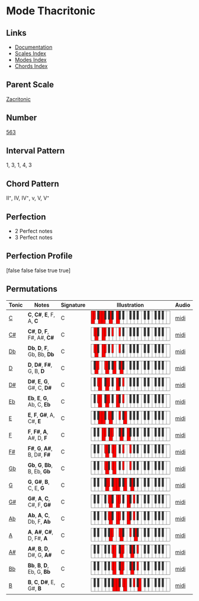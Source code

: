 # Mode Thacritonic

## Links

- [Documentation](index.md)
- [Scales Index](Scales.md)
- [Modes Index](Modes.md)
- [Chords Index](Chords.md)

## Parent Scale

[Zacritonic](ScaleZacritonic.md)

## Number

[563](https://ianring.com/musictheory/scales/563)

## Interval Pattern

1, 3, 1, 4, 3

## Chord Pattern

II⁺, IV, IV⁺, v, V, V⁺

## Perfection

- 2 Perfect notes
- 3 Perfect notes

## Perfection Profile

[false false false true true]

## Permutations

| Tonic | Notes | Signature | Illustration | Audio |
|-------|-------|-----------|--------------|-------|
| [C](ModeCNaturalThacritonic.md) | **C**, **C#**, **E**, F, A, **C** | C | ![CNaturalThacritonic](ModeCNaturalThacritonic.png) | [midi](https://github.com/edipermadi/music/blob/main/docs/ModeCNaturalThacritonic.mid?raw=true) |
| [C#](ModeCSharpThacritonic.md) | **C#**, **D**, **F**, F#, A#, **C#** | C | ![CSharpThacritonic](ModeCSharpThacritonic.png) | [midi](https://github.com/edipermadi/music/blob/main/docs/ModeCSharpThacritonic.mid?raw=true) |
| [Db](ModeDFlatThacritonic.md) | **Db**, **D**, **F**, Gb, Bb, **Db** | C | ![DFlatThacritonic](ModeDFlatThacritonic.png) | [midi](https://github.com/edipermadi/music/blob/main/docs/ModeDFlatThacritonic.mid?raw=true) |
| [D](ModeDNaturalThacritonic.md) | **D**, **D#**, **F#**, G, B, **D** | C | ![DNaturalThacritonic](ModeDNaturalThacritonic.png) | [midi](https://github.com/edipermadi/music/blob/main/docs/ModeDNaturalThacritonic.mid?raw=true) |
| [D#](ModeDSharpThacritonic.md) | **D#**, **E**, **G**, G#, C, **D#** | C | ![DSharpThacritonic](ModeDSharpThacritonic.png) | [midi](https://github.com/edipermadi/music/blob/main/docs/ModeDSharpThacritonic.mid?raw=true) |
| [Eb](ModeEFlatThacritonic.md) | **Eb**, **E**, **G**, Ab, C, **Eb** | C | ![EFlatThacritonic](ModeEFlatThacritonic.png) | [midi](https://github.com/edipermadi/music/blob/main/docs/ModeEFlatThacritonic.mid?raw=true) |
| [E](ModeENaturalThacritonic.md) | **E**, **F**, **G#**, A, C#, **E** | C | ![ENaturalThacritonic](ModeENaturalThacritonic.png) | [midi](https://github.com/edipermadi/music/blob/main/docs/ModeENaturalThacritonic.mid?raw=true) |
| [F](ModeFNaturalThacritonic.md) | **F**, **F#**, **A**, A#, D, **F** | C | ![FNaturalThacritonic](ModeFNaturalThacritonic.png) | [midi](https://github.com/edipermadi/music/blob/main/docs/ModeFNaturalThacritonic.mid?raw=true) |
| [F#](ModeFSharpThacritonic.md) | **F#**, **G**, **A#**, B, D#, **F#** | C | ![FSharpThacritonic](ModeFSharpThacritonic.png) | [midi](https://github.com/edipermadi/music/blob/main/docs/ModeFSharpThacritonic.mid?raw=true) |
| [Gb](ModeGFlatThacritonic.md) | **Gb**, **G**, **Bb**, B, Eb, **Gb** | C | ![GFlatThacritonic](ModeGFlatThacritonic.png) | [midi](https://github.com/edipermadi/music/blob/main/docs/ModeGFlatThacritonic.mid?raw=true) |
| [G](ModeGNaturalThacritonic.md) | **G**, **G#**, **B**, C, E, **G** | C | ![GNaturalThacritonic](ModeGNaturalThacritonic.png) | [midi](https://github.com/edipermadi/music/blob/main/docs/ModeGNaturalThacritonic.mid?raw=true) |
| [G#](ModeGSharpThacritonic.md) | **G#**, **A**, **C**, C#, F, **G#** | C | ![GSharpThacritonic](ModeGSharpThacritonic.png) | [midi](https://github.com/edipermadi/music/blob/main/docs/ModeGSharpThacritonic.mid?raw=true) |
| [Ab](ModeAFlatThacritonic.md) | **Ab**, **A**, **C**, Db, F, **Ab** | C | ![AFlatThacritonic](ModeAFlatThacritonic.png) | [midi](https://github.com/edipermadi/music/blob/main/docs/ModeAFlatThacritonic.mid?raw=true) |
| [A](ModeANaturalThacritonic.md) | **A**, **A#**, **C#**, D, F#, **A** | C | ![ANaturalThacritonic](ModeANaturalThacritonic.png) | [midi](https://github.com/edipermadi/music/blob/main/docs/ModeANaturalThacritonic.mid?raw=true) |
| [A#](ModeASharpThacritonic.md) | **A#**, **B**, **D**, D#, G, **A#** | C | ![ASharpThacritonic](ModeASharpThacritonic.png) | [midi](https://github.com/edipermadi/music/blob/main/docs/ModeASharpThacritonic.mid?raw=true) |
| [Bb](ModeBFlatThacritonic.md) | **Bb**, **B**, **D**, Eb, G, **Bb** | C | ![BFlatThacritonic](ModeBFlatThacritonic.png) | [midi](https://github.com/edipermadi/music/blob/main/docs/ModeBFlatThacritonic.mid?raw=true) |
| [B](ModeBNaturalThacritonic.md) | **B**, **C**, **D#**, E, G#, **B** | C | ![BNaturalThacritonic](ModeBNaturalThacritonic.png) | [midi](https://github.com/edipermadi/music/blob/main/docs/ModeBNaturalThacritonic.mid?raw=true) |
